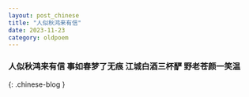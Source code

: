 ```yaml
---
layout: post_chinese
title: "人似秋鸿来有信"
date: 2023-11-23
category: oldpoem
---
```


### 人似秋鸿来有信 事如春梦了无痕 江城白酒三杯酽 野老苍颜一笑温
{: .chinese-blog }